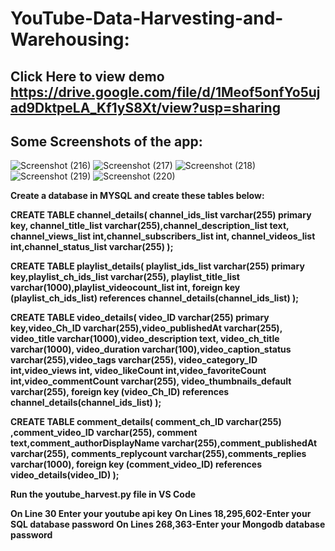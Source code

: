 # YouTube-Data-Harvesting-and-Warehousing:
## Click Here to view demo https://drive.google.com/file/d/1Meof5onfYo5ujad9DktpeLA_Kf1yS8Xt/view?usp=sharing

## Some Screenshots of the app:
![Screenshot (216)](https://github.com/Kav1n-Lal/YouTube-Data-Harvesting-and-Warehousing-/assets/116146011/4fef54b1-de43-4f0a-90c7-fff0c882a4ab)
![Screenshot (217)](https://github.com/Kav1n-Lal/YouTube-Data-Harvesting-and-Warehousing-/assets/116146011/814e1e69-74b8-497e-ae55-430ce6f004f9)
![Screenshot (218)](https://github.com/Kav1n-Lal/YouTube-Data-Harvesting-and-Warehousing-/assets/116146011/098111f9-c863-446c-859f-6642c1627f04)
![Screenshot (219)](https://github.com/Kav1n-Lal/YouTube-Data-Harvesting-and-Warehousing-/assets/116146011/7ae0d7fb-928c-4861-bef7-bb6368f69793)
![Screenshot (220)](https://github.com/Kav1n-Lal/YouTube-Data-Harvesting-and-Warehousing-/assets/116146011/a393021b-53d1-4a93-b3af-dcad8a5a335a)

**Create a database in MYSQL and create these tables below:**

**CREATE TABLE channel_details(
channel_ids_list varchar(255) primary key,
channel_title_list varchar(255),channel_description_list text,
channel_views_list int,channel_subscribers_list int,
    channel_videos_list int,channel_status_list varchar(255)
    );**

**CREATE TABLE playlist_details(
playlist_ids_list varchar(255) primary key,playlist_ch_ids_list varchar(255),
playlist_title_list varchar(1000),playlist_videocount_list int,
foreign key (playlist_ch_ids_list) references channel_details(channel_ids_list)
);**

**CREATE TABLE video_details(
video_ID varchar(255) primary key,video_Ch_ID varchar(255),video_publishedAt varchar(255),
video_title varchar(1000),video_description text,
video_ch_title varchar(1000),
 video_duration varchar(100),video_caption_status varchar(255),video_tags varchar(255),
 video_category_ID int,video_views int,
 video_likeCount int,video_favoriteCount int,video_commentCount varchar(255),
 video_thumbnails_default varchar(255),
foreign key (video_Ch_ID) references channel_details(channel_ids_list)
);**

**CREATE TABLE comment_details(
comment_ch_ID varchar(255) ,comment_video_ID varchar(255),
comment text,comment_authorDisplayName varchar(255),comment_publishedAt varchar(255),
comments_replycount varchar(255),comments_replies varchar(1000),
foreign key (comment_video_ID) references video_details(video_ID)
);**

**Run the youtube_harvest.py file in VS Code**

**On Line 30 Enter your youtube api key**
**On Lines 18,295,602-Enter your SQL database password**
**On Lines 268,363-Enter your Mongodb database password**
